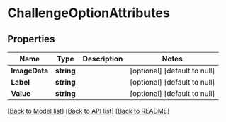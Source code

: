 # ChallengeOptionAttributes

## Properties
Name | Type | Description | Notes
------------ | ------------- | ------------- | -------------
**ImageData** | **string** |  | [optional] [default to null]
**Label** | **string** |  | [optional] [default to null]
**Value** | **string** |  | [optional] [default to null]

[[Back to Model list]](../README.md#documentation-for-models) [[Back to API list]](../README.md#documentation-for-api-endpoints) [[Back to README]](../README.md)



